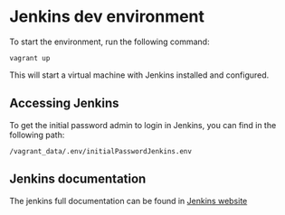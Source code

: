 # Jenkins dev environment

To start the environment, run the following command:

```vagrant up```

This will start a virtual machine with Jenkins installed and configured.

## Accessing Jenkins

To get the initial password admin to login in Jenkins, you can find in the following path:

```/vagrant_data/.env/initialPasswordJenkins.env```


## Jenkins documentation
The jenkins full documentation can be found in [Jenkins website](https://www.jenkins.io/)